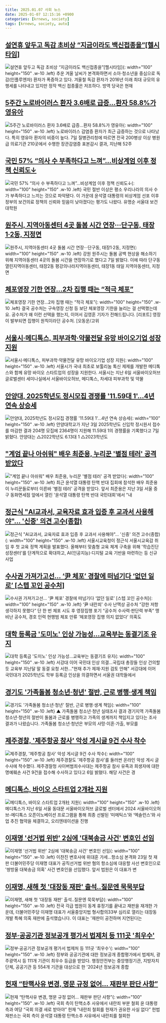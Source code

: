 ```yaml
---
title: 2025.01.07 사회 뉴스
date: 2025-01-07 12:15:16 +0900
categories: [krnews, society]
tags: [krnews, society, auto]
---
```

## [설연휴 앞두고 독감 초비상 “지금이라도 백신접종을”[헬시타임]](https://n.news.naver.com/mnews/article/011/0004436236)

![설연휴 앞두고 독감 초비상 “지금이라도 백신접종을”[헬시타임]](https://mimgnews.pstatic.net/image/origin/011/2025/01/06/4436236.jpg?type=nf220_150){: width="100" height="150" .w-10 .left}
추운 겨울 날씨가 본격화하면서 소아·청소년을 중심으로 독감(인플루엔자) 환자가 폭증하고 있다. 겨울철 독감 환자가 2016년 이래 최대 규모의 유행세를 나타내고 있지만 정작 백신 접종률은 저조하다. 방역 당국은 현재

## [5주간 노로바이러스 환자 3.6배로 급증…환자 58.8%가 영유아](https://n.news.naver.com/mnews/article/025/0003413136)

![5주간 노로바이러스 환자 3.6배로 급증…환자 58.8%가 영유아](https://mimgnews.pstatic.net/image/origin/025/2025/01/07/3413136.jpg?type=nf220_150){: width="100" height="150" .w-10 .left}
노로바이러스 감염증 환자가 최근 급증하는 것으로 나타났다. 특히 영유아 환자의 비중이 높다. 7일 질병관리청에 따르면 전국 200병상 이상 병원급 의료기관 210곳에서 수행한 장관감염증 표본감시 결과, 지난해 52주

## [국민 57% “의사 수 부족하다고 느껴”…비상계엄 이후 정책 신뢰도↓](https://n.news.naver.com/mnews/article/119/0002911235)

![국민 57% “의사 수 부족하다고 느껴”…비상계엄 이후 정책 신뢰도↓](https://mimgnews.pstatic.net/image/origin/119/2025/01/07/2911235.jpg?type=nf220_150){: width="100" height="150" .w-10 .left}
국민 절반 이상은 평소 우리나라의 의사 수가 부족하다고 느끼는 것으로 파악됐다. 이 가운데 윤석열 대통령의 비상계엄 선포 이후 정부의 보건의료 정책의 신뢰와 믿음이 낮아졌다는 평가도 나왔다. 유명순 서울대 보건대학원

## [원주시, 지역아동센터 4곳 돌봄 시간 연장···단구동, 태장1·2동, 지정면](https://n.news.naver.com/mnews/article/032/0003343859)

![원주시, 지역아동센터 4곳 돌봄 시간 연장···단구동, 태장1·2동, 지정면](https://mimgnews.pstatic.net/image/origin/032/2025/01/07/3343859.jpg?type=nf220_150){: width="100" height="150" .w-10 .left}
강원 원주시는 돌봄 공백 현상을 해소하기 위해 지역아동센터 4곳의 돌봄 시간을 연장하기로 했다고 7일 밝혔다. 이에 따라 단구동 열린지역아동센터, 태장2동 평강의나라지역아동센터, 태장1동 태일 지역아동센터, 지정면

## [체포영장 기한 연장…2차 집행 때는 “적극 체포”](https://n.news.naver.com/mnews/article/056/0011869955)

![체포영장 기한 연장…2차 집행 때는 “적극 체포”](https://mimgnews.pstatic.net/image/origin/056/2025/01/06/11869955.jpg?type=nf220_150){: width="100" height="150" .w-10 .left}
결국 공수처는 구속영장 신청 등 보단 체포영장 기한을 늘리는 걸 선택했는데요. 공수처가 왜 이런 선택을 했는지, 이어서 김영훈 기자가 전해드립니다. [리포트] 영장이 발부되면 집행이 원칙이라던 공수처. [오동운/고위

## [서울시·메디톡스, 피부과학·약물전달 유망 바이오기업 성장 지원](https://n.news.naver.com/mnews/article/008/0005137751)

![서울시·메디톡스, 피부과학·약물전달 유망 바이오기업 성장 지원](https://mimgnews.pstatic.net/image/origin/008/2025/01/07/5137751.jpg?type=nf220_150){: width="100" height="150" .w-10 .left}
서울시가 국내 최초로 보툴리눔 톡신 제제를 개발한 메디톡스와 함께 유망 바이오 스타트업의 성장을 지원한다. 서울시는 지난 6일 서울바이오허브 글로벌센터 세미나실에서 서울바이오허브, 메디톡스, 차세대 피부과학 및 약물

## [안양대, 2025학년도 정시모집 경쟁률 '11.59대 1'...4년 연속 상승세](https://n.news.naver.com/mnews/article/008/0005137776)

![안양대, 2025학년도 정시모집 경쟁률 '11.59대 1'...4년 연속 상승세](https://mimgnews.pstatic.net/image/origin/008/2025/01/07/5137776.jpg?type=nf220_150){: width="100" height="150" .w-10 .left}
안양대학교가 지난 3일 2025학년도 신입학 정시원서 접수를 마감한 결과 204명 모집에 2364명이 지원해 11.59대 1의 경쟁률을 기록했다고 7일 밝혔다. 안양대는 △2022학년도 6.13대 1 △2023학년도

## ["계엄 끝나 아쉬워" 배우 최준용, 누리꾼 '별점 테러' 공격 받았다](https://n.news.naver.com/mnews/article/031/0000899202)

!["계엄 끝나 아쉬워" 배우 최준용, 누리꾼 '별점 테러' 공격 받았다](https://mimgnews.pstatic.net/image/origin/031/2025/01/07/899202.jpg?type=nf220_150){: width="100" height="150" .w-10 .left}
최근 윤석열 대통령 탄핵 반대 집회에 참석한 배우 최준용이 누리꾼들로부터 이른바 '별점 테러' 공격을 받았다. 앞서 최준용은 지난 3일 서울 중구 동화면세점 앞에서 열린 '윤석열 대통령 탄핵 반대 국민대회'에서 "내

## [정근식 "AI교과서, 교육자료 효과 입증 후 교과서 사용해야"… '신중' 의견 고수(종합)](https://n.news.naver.com/mnews/article/277/0005528866)

![정근식 "AI교과서, 교육자료 효과 입증 후 교과서 사용해야"… '신중' 의견 고수(종합)](https://mimgnews.pstatic.net/image/origin/277/2025/01/07/5528866.jpg?type=nf220_150){: width="100" height="150" .w-10 .left}
서울시교육청이 정근식 서울시교육감 취임 후 첫 교육 정책 계획을 발표했다. 올해부터 맞춤형 교육 체계 구축을 위해 '학습진단성장센터'를 단계적으로 확대하고, AI(인공지능)·디지털 교육 기반을 마련하는 등 신규 사업

## [수사권 가져가고선… ‘尹 체포’ 경찰에 떠넘기다 ‘없던 일로’ [스텝 꼬인 공수처]](https://n.news.naver.com/mnews/article/022/0004000329)

![수사권 가져가고선… ‘尹 체포’ 경찰에 떠넘기다 ‘없던 일로’ [스텝 꼬인 공수처]](https://mimgnews.pstatic.net/image/origin/022/2025/01/06/4000329.jpg?type=nf220_150){: width="100" height="150" .w-10 .left}
‘尹 내란죄’ 수사 난맥상 공수처 “강한 저항 생각하지 못했다” 단 한 번 체포 시도 후 영장집행 포기 “공수처 수사력·판단력 부족” 맹비난 공수처, 경호 인력 현행범 체포 만류 ‘체포영장 집행 의지 없었다’ 의혹도

## [대학 등록금 '도미노' 인상 가능성…교육부는 동결기조 유지](https://n.news.naver.com/mnews/article/001/0015145002)

![대학 등록금 '도미노' 인상 가능성…교육부는 동결기조 유지](https://mimgnews.pstatic.net/image/origin/001/2025/01/06/15145002.jpg?type=nf220_150){: width="100" height="150" .w-10 .left}
서강대 이어 국민대 인상 의결…국립대 총장들 인상 건의할 듯 교육부 지난달 말 동결 요청 서한…"현재 추가 제재·지원 검토 안해" 서강대에 이어 국민대가 2025학년도 학부 등록금 인상을 의결하면서 서울권 대학들에서

## [경기도 '가족돌봄 청소년·청년' 절반, 근로 병행·생계 책임](https://n.news.naver.com/mnews/article/055/0001221121)

![경기도 '가족돌봄 청소년·청년' 절반, 근로 병행·생계 책임](https://mimgnews.pstatic.net/image/origin/055/2025/01/06/1221121.jpg?type=nf220_150){: width="100" height="150" .w-10 .left}
▲ 가족돌봄 청소년·청년 실태조사 결과 경기지역 가족돌봄 청소년·청년의 절반이 돌봄과 근로를 병행하고 가족의 생계까지 책임지고 있다는 조사 결과가 나왔습니다. 가족돌봄 청소년·청년은 부모의 사망·이혼·가출, 부모를

## [제주경찰, '제주항공 참사' 악성 게시글 9건 수사 착수](https://n.news.naver.com/mnews/article/079/0003978127)

![제주경찰, '제주항공 참사' 악성 게시글 9건 수사 착수](https://mimgnews.pstatic.net/image/origin/079/2025/01/06/3978127.jpg?type=nf220_150){: width="100" height="150" .w-10 .left}
제주경찰도 '제주항공 참사'를 둘러싼 온라인 악성 게시 글 수사에 착수했다. 제주경찰청 사이버범죄수사대는 제주항공 참사 유족과 희생자에 대한 명예훼손 사건 9건을 접수해 수사하고 있다고 6일 밝혔다. 해당 사건은 경

## [메디톡스, 바이오 스타트업 2개社 지원](https://n.news.naver.com/mnews/article/092/0002358881)

![메디톡스, 바이오 스타트업 2개社 지원](https://mimgnews.pstatic.net/image/origin/092/2025/01/07/2358881.jpg?type=nf220_150){: width="100" height="150" .w-10 .left}
메디톡스가 지난 6일 서울 동대문 서울바이오허브 글로벌 센터에서 2024 서울바이오허브-메디톡스 오픈이노베이션 프로그램을 통해 최종 선발된 ‘미메틱스’와 ‘엑솔런스’와 사업 추진 협약을 체결하고, 오리엔테이션을 진행

## [이재명 '선거법 위반' 2심에 '대북송금 사건' 변호인 선임](https://n.news.naver.com/mnews/article/001/0015145789)

![이재명 '선거법 위반' 2심에 '대북송금 사건' 변호인 선임](https://mimgnews.pstatic.net/image/origin/001/2025/01/07/15145789.jpg?type=nf220_150){: width="100" height="150" .w-10 .left}
이찬진 변호사에 위대훈 가세…항소심 본격화 23일 첫 재판 더불어민주당 이재명 대표가 공직선거법 위반 혐의 항소심에 대응할 사선 변호인으로 '쌍방울 대북송금 의혹' 사건 변호인을 선임했다. 앞서 법원은 이 대표가 변

## [이재명, 새해 첫 '대장동 재판' 출석‥질문엔 묵묵부답](https://n.news.naver.com/mnews/article/214/0001398444)

![이재명, 새해 첫 '대장동 재판' 출석‥질문엔 묵묵부답](https://mimgnews.pstatic.net/image/origin/214/2025/01/07/1398444.jpg?type=nf220_150){: width="100" height="150" .w-10 .left}
전국 각급 법원이 동계 휴정기를 끝내고 재판을 재개한 가운데, 더불어민주당 이재명 대표가 서울중앙지법 형사합의33부 심리로 열리는 대장동 개발 특혜 의혹 재판에 출석했습니다. 이 대표는 '재판이 공전하며 지연된다는

## [정부·공공기관 정보공개 평가서 법제처 등 111곳 '최우수'](https://n.news.naver.com/mnews/article/001/0015145819)

![정부·공공기관 정보공개 평가서 법제처 등 111곳 '최우수'](https://mimgnews.pstatic.net/image/origin/001/2025/01/07/15145819.jpg?type=nf220_150){: width="100" height="150" .w-10 .left}
정부와 공공기관에 대한 정보공개 종합평가에서 법제처, 광주광역시 등 111개 기관이 최우수 등급을 받았다. 행정안전부는 중앙행정기관, 지방자치단체, 공공기관 등 554개 기관을 대상으로 한 '2024년 정보공개 종합

## [헌재 “탄핵사유 변경, 명문 규정 없어… 재판부 판단 사항”](https://n.news.naver.com/mnews/article/366/0001045297)

![헌재 “탄핵사유 변경, 명문 규정 없어… 재판부 판단 사항”](https://mimgnews.pstatic.net/image/origin/366/2025/01/06/1045297.jpg?type=nf220_150){: width="100" height="150" .w-10 .left}
국회 측이 탄핵소추 사유에서 내란죄 부분 철회 윤 대통령 측과 여당 “국회 의결 새로 받아야” 헌재 “내란죄 철회를 헌재가 권유한 사실 없다” 헌법재판소는 국회 측이 윤석열 대통령 탄핵소추 사유에서 내란죄를 철회한

